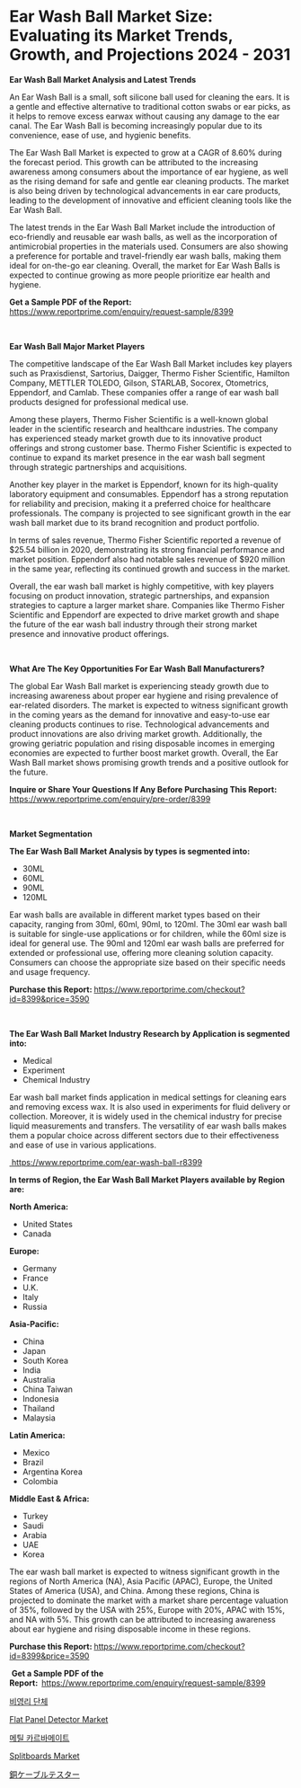 <p><h1>Ear Wash Ball Market Size: Evaluating its Market Trends, Growth, and Projections 2024 - 2031</h1></p><p><strong>Ear Wash Ball Market Analysis and Latest Trends</strong></p>
<p><p>An Ear Wash Ball is a small, soft silicone ball used for cleaning the ears. It is a gentle and effective alternative to traditional cotton swabs or ear picks, as it helps to remove excess earwax without causing any damage to the ear canal. The Ear Wash Ball is becoming increasingly popular due to its convenience, ease of use, and hygienic benefits.</p><p>The Ear Wash Ball Market is expected to grow at a CAGR of 8.60% during the forecast period. This growth can be attributed to the increasing awareness among consumers about the importance of ear hygiene, as well as the rising demand for safe and gentle ear cleaning products. The market is also being driven by technological advancements in ear care products, leading to the development of innovative and efficient cleaning tools like the Ear Wash Ball.</p><p>The latest trends in the Ear Wash Ball Market include the introduction of eco-friendly and reusable ear wash balls, as well as the incorporation of antimicrobial properties in the materials used. Consumers are also showing a preference for portable and travel-friendly ear wash balls, making them ideal for on-the-go ear cleaning. Overall, the market for Ear Wash Balls is expected to continue growing as more people prioritize ear health and hygiene.</p></p>
<p><strong>Get a Sample PDF of the Report:&nbsp;</strong> <a href="https://www.reportprime.com/enquiry/request-sample/8399">https://www.reportprime.com/enquiry/request-sample/8399</a></p>
<p>&nbsp;</p>
<p><strong>Ear Wash Ball Major Market Players</strong></p>
<p><p>The competitive landscape of the Ear Wash Ball Market includes key players such as Praxisdienst, Sartorius, Daigger, Thermo Fisher Scientific, Hamilton Company, METTLER TOLEDO, Gilson, STARLAB, Socorex, Otometrics, Eppendorf, and Camlab. These companies offer a range of ear wash ball products designed for professional medical use.</p><p>Among these players, Thermo Fisher Scientific is a well-known global leader in the scientific research and healthcare industries. The company has experienced steady market growth due to its innovative product offerings and strong customer base. Thermo Fisher Scientific is expected to continue to expand its market presence in the ear wash ball segment through strategic partnerships and acquisitions.</p><p>Another key player in the market is Eppendorf, known for its high-quality laboratory equipment and consumables. Eppendorf has a strong reputation for reliability and precision, making it a preferred choice for healthcare professionals. The company is projected to see significant growth in the ear wash ball market due to its brand recognition and product portfolio.</p><p>In terms of sales revenue, Thermo Fisher Scientific reported a revenue of $25.54 billion in 2020, demonstrating its strong financial performance and market position. Eppendorf also had notable sales revenue of $920 million in the same year, reflecting its continued growth and success in the market.</p><p>Overall, the ear wash ball market is highly competitive, with key players focusing on product innovation, strategic partnerships, and expansion strategies to capture a larger market share. Companies like Thermo Fisher Scientific and Eppendorf are expected to drive market growth and shape the future of the ear wash ball industry through their strong market presence and innovative product offerings.</p></p>
<p>&nbsp;</p>
<p><strong>What Are The Key Opportunities For Ear Wash Ball Manufacturers?</strong></p>
<p><p>The global Ear Wash Ball market is experiencing steady growth due to increasing awareness about proper ear hygiene and rising prevalence of ear-related disorders. The market is expected to witness significant growth in the coming years as the demand for innovative and easy-to-use ear cleaning products continues to rise. Technological advancements and product innovations are also driving market growth. Additionally, the growing geriatric population and rising disposable incomes in emerging economies are expected to further boost market growth. Overall, the Ear Wash Ball market shows promising growth trends and a positive outlook for the future.</p></p>
<p><strong>Inquire or Share Your Questions If Any Before Purchasing This Report:</strong> <a href="https://www.reportprime.com/enquiry/pre-order/8399">https://www.reportprime.com/enquiry/pre-order/8399</a></p>
<p>&nbsp;</p>
<p><strong>Market Segmentation</strong></p>
<p><strong>The Ear Wash Ball Market Analysis by types is segmented into:</strong></p>
<p><ul><li>30ML</li><li>60ML</li><li>90ML</li><li>120ML</li></ul></p>
<p><p>Ear wash balls are available in different market types based on their capacity, ranging from 30ml, 60ml, 90ml, to 120ml. The 30ml ear wash ball is suitable for single-use applications or for children, while the 60ml size is ideal for general use. The 90ml and 120ml ear wash balls are preferred for extended or professional use, offering more cleaning solution capacity. Consumers can choose the appropriate size based on their specific needs and usage frequency.</p></p>
<p><strong>Purchase this Report:&nbsp;</strong><a href="https://www.reportprime.com/checkout?id=8399&price=3590">https://www.reportprime.com/checkout?id=8399&price=3590</a></p>
<p>&nbsp;</p>
<p><strong>The Ear Wash Ball Market Industry Research by Application is segmented into:</strong></p>
<p><ul><li>Medical</li><li>Experiment</li><li>Chemical Industry</li></ul></p>
<p><p>Ear wash ball market finds application in medical settings for cleaning ears and removing excess wax. It is also used in experiments for fluid delivery or collection. Moreover, it is widely used in the chemical industry for precise liquid measurements and transfers. The versatility of ear wash balls makes them a popular choice across different sectors due to their effectiveness and ease of use in various applications.</p></p>
<p><a href="https://www.reportprime.com/ear-wash-ball-r8399">&nbsp;https://www.reportprime.com/ear-wash-ball-r8399</a></p>
<p><strong>In terms of Region, the Ear Wash Ball Market Players available by Region are:</strong></p>
<p>
    <p> <strong> North America: </strong>
        <ul>
            <li>United States</li>
            <li>Canada</li>
        </ul>
        </p> 
    <p> <strong> Europe: </strong>
        <ul>
            <li>Germany</li>
            <li>France</li>
            <li>U.K.</li>
            <li>Italy</li>
            <li>Russia</li>
        </ul>
        </p> 
    <p> <strong> Asia-Pacific: </strong>
        <ul>
            <li>China</li>
            <li>Japan</li>
            <li>South Korea</li>
            <li>India</li>
            <li>Australia</li>
            <li>China Taiwan</li>
            <li>Indonesia</li>
            <li>Thailand</li>
            <li>Malaysia</li>
        </ul>
        </p> 
    <p> <strong> Latin America: </strong>
        <ul>
            <li>Mexico</li>
            <li>Brazil</li>
            <li>Argentina Korea</li>
            <li>Colombia</li>
        </ul>
        </p> 
    <p> <strong> Middle East & Africa: </strong>
        <ul>
            <li>Turkey</li>
            <li>Saudi</li>
            <li>Arabia</li>
            <li>UAE</li>
            <li>Korea</li>
        </ul>
    </p>
    </p>
<p><p>The ear wash ball market is expected to witness significant growth in the regions of North America (NA), Asia Pacific (APAC), Europe, the United States of America (USA), and China. Among these regions, China is projected to dominate the market with a market share percentage valuation of 35%, followed by the USA with 25%, Europe with 20%, APAC with 15%, and NA with 5%. This growth can be attributed to increasing awareness about ear hygiene and rising disposable income in these regions.</p></p>
<p><strong>Purchase this Report: </strong><a href="https://www.reportprime.com/checkout?id=8399&price=3590">https://www.reportprime.com/checkout?id=8399&price=3590</a></p>
<p>&nbsp;<strong>Get a Sample PDF of the Report:&nbsp;&nbsp;</strong><a href="https://www.reportprime.com/enquiry/request-sample/8399">https://www.reportprime.com/enquiry/request-sample/8399</a></p>
<p><strong></strong></p>
<p><p><a href="https://github.com/wallacBahrtyinger567686/Market-Research-Report-List-1/blob/main/879960073062.md">비영리 단체</a></p><p><a href="https://github.com/AndreanneHane2023/Market-Research-Report-List-1/blob/main/flat-panel-detector-market.md">Flat Panel Detector Market</a></p><p><a href="https://github.com/AidenReinger/Market-Research-Report-List-1/blob/main/403753373063.md">메틸 카르바메이트</a></p><p><a href="https://issuu.com/reportprime-2/docs/splitboards-market-size-2030.pptx">Splitboards Market</a></p><p><a href="https://github.com/FrancoWeber2023/Market-Research-Report-List-1/blob/main/609607077294.md">銅ケーブルテスター</a></p></p>